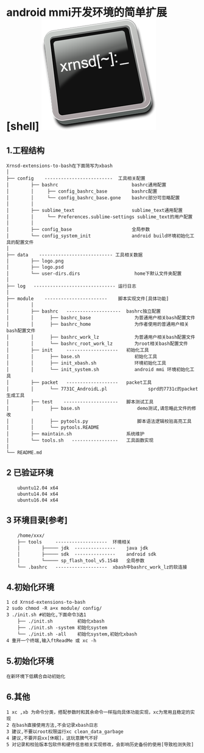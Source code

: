 android mmi开发环境的简单扩展[shell]
![Logo](data/logo.png)
=====
1.工程结构
----------
    Xrnsd-extensions-to-bash在下面简写为xbash
    │
    ├── config    -------------------------  工具相关配置
    │        ├── bashrc                           bashrc通用配置
    │        │     ├── config_bashrc_base         bashrc配置
    │        │     └── config_bashrc_base.gone    bashrc部分可忽略配置
    │        │
    │        ├── sublime_text                     sublime_text通用配置
    │        │     └── Preferences.sublime-settings sublime_text的用户配置
    │        │
    │        ├── config_base                      全局参数
    │        └── config_system_init               android build环境初始化工具的配置文件
    │
    ├── data    --------------------------- 工具相关数据
    │        ├── logo.png
    │        ├── logo.psd
    │        └── user-dirs.dirs                    home下默认文件夹配置
    │
    ├── log   ------------------------------ 运行日志
    │
    ├── module    -----------------------    脚本实现文件[具体功能]
    │        │
    │        ├── bashrc   --------------------  bashrc独立配置
    │        │      ├── bashrc_base                为普通用户相关bash配置文件
    │        │      ├── bashrc_home                为作者使用的普通用户相关bash配置文件
    │        │      ├── bashrc_work_lz             为普通用户相关bash配置文件
    │        │      └── bashrc_root_work_lz        为root相关bash配置文件
    │        ├── init     -------------------   初始化工具
    │        │      ├── base.sh                    初始化工具
    │        │      ├── init_xbash.sh              环境初始化工具
    │        │      └── init_system.sh             android mmi 环境初始化工具
    │        ├── packet   -------------------   packet工具
    │        │      └── 7731C_AndroidL.pl               sprd的7731c的packet生成工具
    │        ├── test    --------------------   脚本测试工具
    │        │      ├── base.sh                     demo测试,请忽略此文件的修改
    │        │      ├── pytools.py                  脚本语法逻辑校验高亮工具
    │        │      └── pytools.README
    │        ├── maintain.sh                    系统维护
    │        └── tools.sh   -----------------   工具函数实现
    │
    └── README.md

2 已验证环境
----------
        ubuntu12.04 x64
        ubuntu14.04 x64
        ubuntu16.04 x64

3 环境目录[参考]
----------
        /home/xxx/
        ├── tools     -------------------  环境相关
        │        ├───── jdk  ---------------    java jdk
        │        ├───── sdk  ---------------    android sdk
        │        └───── sp_flash_tool_v5.1548   全局参数
        └── .bashrc   -------------------  xbash中bashrc_work_lz的软连接

4.初始化环境
----------
    1 cd Xrnsd-extensions-to-bash
    2 sudo chmod -R a+x module/ config/
    3 ./init.sh #初始化,下面命令3选1
        ├── ./init.sh         初始化xbash
        ├── ./init.sh -system 初始化system
        └── ./init.sh -all    初始化system,初始化xbash
    4 重开一个终端,输入ftReadMe 或 xc -h

5.初始化环境
----------
    在新环境下低耦合自动初始化

6.其他
----------
    1 xc ,xb 为命令分类，搭配参数时和其余命令一样指向具体功能实现，xc为常用且稳定的实现
    2 在bash直接使用方法,不会记录xbash日志
    3 建议,不要以root权限运行xc clean_data_garbage
    4 建议,不要开启xx[休眠]，这玩意脾气不好
    5 对记录和校验版本包软件和硬件信息相关实现修改，会影响历史备份的使用[导致检测失败]